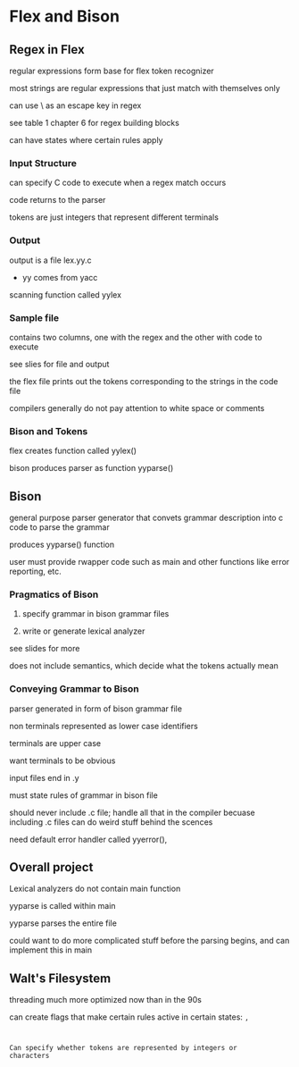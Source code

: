 # Flex and Bison 

## Regex in Flex

regular expressions form base for flex token recognizer

most strings are regular expressions that just match with themselves only

can use \ as an escape key in regex

see table 1 chapter 6 for regex building blocks

can have states where certain rules apply

### Input Structure

can specify C code to execute when a regex match occurs

code returns to the parser 

tokens are just integers that represent different terminals 

### Output

output is a file lex.yy.c
- yy comes from yacc 

scanning function called yylex

### Sample file 

contains two columns, one with the regex and the other with code to execute 

see slies for file and output 

the flex file prints out the tokens corresponding to the strings in the code file

compilers generally do not pay attention to white space or comments 

### Bison and Tokens

flex creates function called yylex()

bison produces parser as function yyparse()

## Bison

general purpose parser generator that convets grammar description into c code to parse the grammar

produces yyparse() function 

user must provide rwapper code such as main and other functions like error reporting, etc. 

### Pragmatics of Bison

1. specify grammar in bison grammar files

2. write or generate lexical analyzer 

see slides for more 

does not include semantics, which decide what the tokens actually mean



### Conveying Grammar to Bison

parser generated in form of bison grammar file 

non terminals represented as lower case identifiers

terminals are upper case 

want terminals to be obvious 

input files end in .y

must state rules of grammar in bison file 

should never include .c file; handle all that in the compiler becuase including .c files can do weird stuff behind the scences 

need default error handler called yyerror(), 

## Overall project

Lexical analyzers do not contain main function

yyparse is called within main 

yyparse parses the entire file 

could want to do more complicated stuff before the parsing begins, and can implement this in main  

## Walt's Filesystem

threading much more optimized now than in the 90s

can create flags that make certain rules active in certain states: <CODE>, <COMMENT>

Can specify whether tokens are represented by integers or characters 





